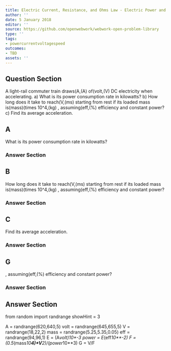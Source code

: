 ```yaml
---
title: Electric Current, Resistance, and Ohms Law - Electric Power and Energy
author: ''
date: 5 January 2018
editor: ''
source: https://github.com/openwebwork/webwork-open-problem-library
type: ''
tags:
- powercurrentvoltagespeed
outcomes:
- TBD
assets: ''
---
```


## Question Section 

A light-rail commuter train draws(A,(A) of(volt,(V) DC electricity when accelerating.
a) What is its power consumption rate in kilowatts?
b) How long does it take to reach(V,(ms) starting from rest if its loaded mass is(mass)(times 10^4,(kg) , assuming(eff,(%) efficiency and constant power?
c) Find its average acceleration.
## A
What is its power consumption rate in kilowatts?
### Answer Section
## B
How long does it take to reach(V,(ms) starting from rest if its loaded mass is(mass)(times 10^4,(kg) , assuming(eff,(%) efficiency and constant power?
### Answer Section
## C
Find its average acceleration.
### Answer Section
## G
, assuming(eff,(%) efficiency and constant power?
### Answer Section


## Answer Section

from random import randrange
showHint = 3


A = randrange(620,640,5)
volt = randrange(645,655,5)
V = randrange(18,22,2)
mass = randrange(5.25,5.35,0.05)
eff = randrange(94,96,1)
E = (A*volt)*10**-3
power = E*(eff*10**-2)
F = (0.5*(mass*10**4)*V**2)/(power*10**3)
G = V/F